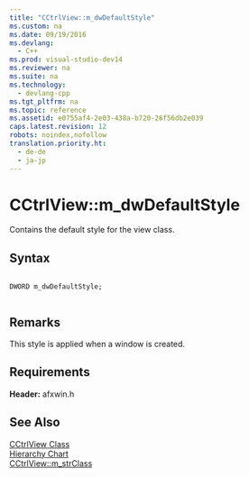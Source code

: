 ```yaml
---
title: "CCtrlView::m_dwDefaultStyle"
ms.custom: na
ms.date: 09/19/2016
ms.devlang: 
  - C++
ms.prod: visual-studio-dev14
ms.reviewer: na
ms.suite: na
ms.technology: 
  - devlang-cpp
ms.tgt_pltfrm: na
ms.topic: reference
ms.assetid: e0755af4-2e03-438a-b720-26f56db2e039
caps.latest.revision: 12
robots: noindex,nofollow
translation.priority.ht: 
  - de-de
  - ja-jp
---
```

# CCtrlView::m_dwDefaultStyle
Contains the default style for the view class.  
  
## Syntax  
  
```  
  
DWORD m_dwDefaultStyle;  
  
```  
  
## Remarks  
 This style is applied when a window is created.  
  
## Requirements  
 **Header:** afxwin.h  
  
## See Also  
 [CCtrlView Class](../vs140/CCtrlView-Class.md)   
 [Hierarchy Chart](../vs140/Hierarchy-Chart.md)   
 [CCtrlView::m_strClass](../vs140/CCtrlView--m_strClass.md)